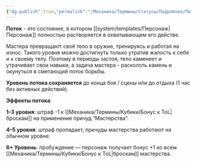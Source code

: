 ```yaml
---
{"dg-publish":true,"permalink":"/Механика/Термины/Статусы/Подробнее/Поток/","noteIcon":"","created":"2025-08-21T13:47:36.105+03:00","updated":"2025-09-04T12:10:45.286+03:00"}
---
```




**Поток** - это состояние, в котором [[system/templates/Персонаж\|Персонаж]] полностью растворяется в охватывающем его действе. 

Мастера превращают своё тело в оружие, тренируясь и работая на износ. Такого уровня можно достигнуть только утратив жалость к себе и к своему телу. Поэтому в периоды застоя, тело каменеет и утрачивает свои навыки, а задача мастера - расколоть камень и окунуться в сметающий поток борьбы. 

**Уровень потока сохраняется** до конца боя / сцены или до отдыха (1 час без активных действий).


**Эффекты потока**:

**1–3 уровня**: штраф -1 к [[Механика/Термины/Кубики/Бонус к ToL\|броскам]] на применение причуд “Мастерства”. 

**4–5 уровня**: штраф пропадает, причуды мастерства работают на обычном уровне. 

**6+ Уровень**: пробуждение — персонаж получает бонус +1 ко всем [[Механика/Термины/Кубики/Бонус к ToL\|броскам]] мастерства.